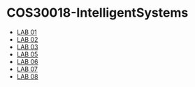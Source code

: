 <h1>COS30018-IntelligentSystems</h1>
<ul>
    <li><a href="lab01/">LAB 01</a></li>
    <li><a href="lab02/">LAB 02</a></li>
    <li><a href="lab03/">LAB 03</a></li>
    <li><a href="lab05/">LAB 05</a></li>
    <li><a href="lab06/">LAB 06</a></li>
    <li><a href="lab07/">LAB 07</a></li>
    <li><a href="lab08/">LAB 08</a></li>
</ul>
